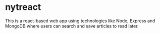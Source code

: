 # nytreact
This is a react-based web app using technologies like Node, Express and MongoDB where users can search and save articles to read later.
